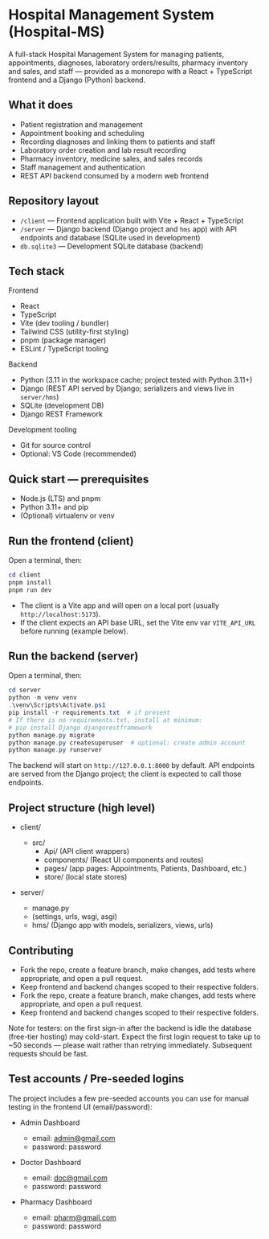 # Hospital Management System (Hospital-MS)

A full-stack Hospital Management System for managing patients, appointments, diagnoses, laboratory orders/results, pharmacy inventory and sales, and staff — provided as a monorepo with a React + TypeScript frontend and a Django (Python) backend.

## What it does

- Patient registration and management
- Appointment booking and scheduling
- Recording diagnoses and linking them to patients and staff
- Laboratory order creation and lab result recording
- Pharmacy inventory, medicine sales, and sales records
- Staff management and authentication
- REST API backend consumed by a modern web frontend

## Repository layout

- `/client` — Frontend application built with Vite + React + TypeScript
- `/server` — Django backend (Django project and `hms` app) with API endpoints and database (SQLite used in development)
- `db.sqlite3` — Development SQLite database (backend)

## Tech stack

Frontend
- React
- TypeScript
- Vite (dev tooling / bundler)
- Tailwind CSS (utility-first styling)
- pnpm (package manager)
- ESLint / TypeScript tooling

Backend
- Python (3.11 in the workspace cache; project tested with Python 3.11+)
- Django (REST API served by Django; serializers and views live in `server/hms`)
- SQLite (development DB)
- Django REST Framework 

Development tooling
- Git for source control
- Optional: VS Code (recommended)

## Quick start — prerequisites

- Node.js (LTS) and pnpm
- Python 3.11+ and pip
- (Optional) virtualenv or venv

## Run the frontend (client)

Open a terminal, then:

```powershell
cd client
pnpm install
pnpm run dev
```

- The client is a Vite app and will open on a local port (usually `http://localhost:5173`).
- If the client expects an API base URL, set the Vite env var `VITE_API_URL` before running (example below).

## Run the backend (server)

Open a terminal, then:

```powershell
cd server
python -m venv venv
.\venv\Scripts\Activate.ps1
pip install -r requirements.txt  # if present
# If there is no requirements.txt, install at minimum:
# pip install Django djangorestframework
python manage.py migrate
python manage.py createsuperuser  # optional: create admin account
python manage.py runserver
```

The backend will start on `http://127.0.0.1:8000` by default. API endpoints are served from the Django project; the client is expected to call those endpoints.


## Project structure (high level)

- client/
  - src/
    - Api/ (API client wrappers)
    - components/ (React UI components and routes)
    - pages/ (app pages: Appointments, Patients, Dashboard, etc.)
    - store/ (local state stores)

- server/
  - manage.py
  - <django project files> (settings, urls, wsgi, asgi)
  - hms/ (Django app with models, serializers, views, urls)

## Contributing

- Fork the repo, create a feature branch, make changes, add tests where appropriate, and open a pull request.
- Keep frontend and backend changes scoped to their respective folders.
 - Fork the repo, create a feature branch, make changes, add tests where appropriate, and open a pull request.
 - Keep frontend and backend changes scoped to their respective folders.

Note for testers: on the first sign-in after the backend is idle the database (free-tier hosting) may cold-start. Expect the first login request to take up to ~50 seconds — please wait rather than retrying immediately. Subsequent requests should be fast.

## Test accounts / Pre-seeded logins

The project includes a few pre-seeded accounts you can use for manual testing in the frontend UI (email/password):

- Admin Dashboard
  - email: admin@gmail.com
  - password: password

- Doctor Dashboard
  - email: doc@gmail.com
  - password: password

- Pharmacy Dashboard
  - email: pharm@gmail.com
  - password: password






